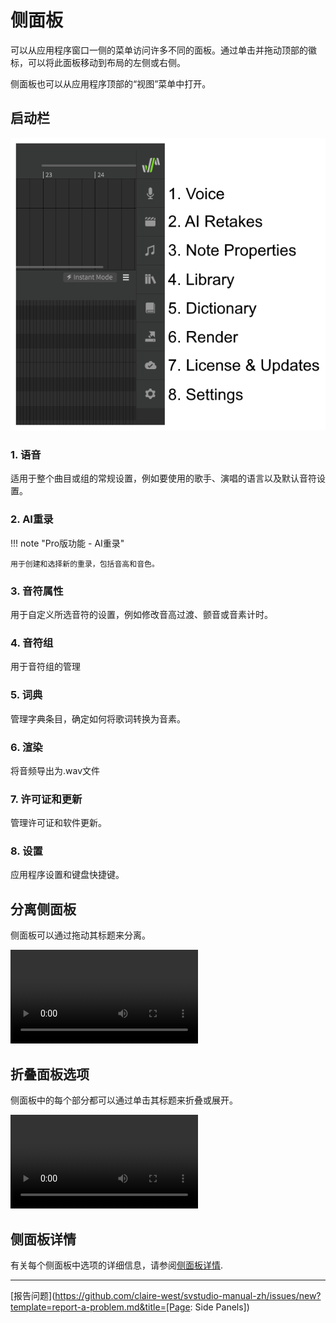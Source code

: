 # 侧面板

可以从应用程序窗口一侧的菜单访问许多不同的面板。通过单击并拖动顶部的徽标，可以将此面板移动到布局的左侧或右侧。

侧面板也可以从应用程序顶部的“视图”菜单中打开。

## 启动栏

![侧面板启动图标](../img/workspace/side-panel.png)

### 1. 语音
适用于整个曲目或组的常规设置，例如要使用的歌手、演唱的语言以及默认音符设置。

### 2. AI重录

!!! note "Pro版功能 - AI重录"

    用于创建和选择新的重录，包括音高和音色。

### 3. 音符属性
用于自定义所选音符的设置，例如修改音高过渡、颤音或音素计时。

### 4. 音符组
用于音符组的管理

### 5. 词典
管理字典条目，确定如何将歌词转换为音素。

### 6. 渲染
将音频导出为.wav文件

### 7. 许可证和更新
管理许可证和软件更新。

### 8. 设置
应用程序设置和键盘快捷键。

## 分离侧面板

侧面板可以通过拖动其标题来分离。

![type:video](../img/workspace/side-panel-detach.mp4)

## 折叠面板选项

侧面板中的每个部分都可以通过单击其标题来折叠或展开。

![type:video](../img/workspace/side-panel-section-collapse.mp4)

## 侧面板详情

有关每个侧面板中选项的详细信息，请参阅[侧面板详情](../advanced/side-panels.md).

---

[报告问题](https://github.com/claire-west/svstudio-manual-zh/issues/new?template=report-a-problem.md&title=[Page: Side Panels])
